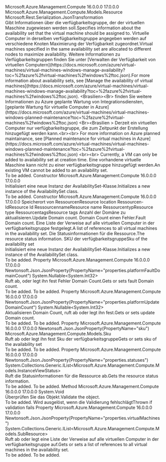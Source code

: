 <Type Name="AvailabilitySet" FullName="Microsoft.Azure.Management.Compute.Models.AvailabilitySet">
  <TypeSignature Language="C#" Value="public class AvailabilitySet : Microsoft.Azure.Management.Compute.Models.Resource" />
  <TypeSignature Language="ILAsm" Value=".class public auto ansi beforefieldinit AvailabilitySet extends Microsoft.Azure.Management.Compute.Models.Resource" />
  <TypeSignature Language="DocId" Value="T:Microsoft.Azure.Management.Compute.Models.AvailabilitySet" />
  <TypeSignature Language="VB.NET" Value="Public Class AvailabilitySet&#xA;Inherits Resource" />
  <TypeSignature Language="F#" Value="type AvailabilitySet = class&#xA;    inherit Resource" />
  <AssemblyInfo>
    <AssemblyName>Microsoft.Azure.Management.Compute</AssemblyName>
    <AssemblyVersion>16.0.0.0</AssemblyVersion>
    <AssemblyVersion>17.0.0.0</AssemblyVersion>
  </AssemblyInfo>
  <Base>
    <BaseTypeName>Microsoft.Azure.Management.Compute.Models.Resource</BaseTypeName>
  </Base>
  <Interfaces />
  <Attributes>
    <Attribute>
      <AttributeName>Microsoft.Rest.Serialization.JsonTransformation</AttributeName>
    </Attribute>
  </Attributes>
  <Docs>
    <summary>
            <span data-ttu-id="efb3b-101">Gibt Informationen über die verfügbarkeitsgruppe, der der virtuellen Maschine zugewiesen werden soll.</span><span class="sxs-lookup"><span data-stu-id="efb3b-101">Specifies information about the availability set that the virtual machine should be assigned to.</span></span> <span data-ttu-id="efb3b-102">Virtuelle Computer in derselben verfügbarkeitsgruppe angegeben werden auf verschiedene Knoten Maximierung der Verfügbarkeit zugeordnet.</span><span class="sxs-lookup"><span data-stu-id="efb3b-102">Virtual machines specified in the same availability set are allocated to different nodes to maximize availability.</span></span> <span data-ttu-id="efb3b-103">Weitere Informationen zu Verfügbarkeitsgruppen finden Sie unter [Verwalten der Verfügbarkeit von virtuellen Computern](https://docs.microsoft.com/azure/virtual-machines/virtual-machines-windows-manage-availability?toc=%2fazure%2fvirtual-machines%2fwindows%2ftoc.json).</span><span class="sxs-lookup"><span data-stu-id="efb3b-103">For more information about availability sets, see [Manage the availability of virtual machines](https://docs.microsoft.com/azure/virtual-machines/virtual-machines-windows-manage-availability?toc=%2fazure%2fvirtual-machines%2fwindows%2ftoc.json).</span></span>
            <span data-ttu-id="efb3b-104">&lt;Brasilien&gt;&lt;Br&gt; finden Sie weitere Informationen zu Azure geplante Wartung von Integrationsdiensten, [geplante Wartung für virtuelle Computer in Azure](https://docs.microsoft.com/azure/virtual-machines/virtual-machines-windows-planned-maintenance?toc=%2fazure%2fvirtual-machines%2fwindows%2ftoc.json) &lt;Br&gt;&lt;Brasilien &gt; Derzeit ein virtuellen Computer nur verfügbarkeitsgruppe, die zum Zeitpunkt der Erstellung hinzugefügt werden kann.</span><span class="sxs-lookup"><span data-stu-id="efb3b-104">&lt;br&gt;&lt;br&gt; For more information on Azure planned maintainance, see [Planned maintenance for virtual machines in Azure](https://docs.microsoft.com/azure/virtual-machines/virtual-machines-windows-planned-maintenance?toc=%2fazure%2fvirtual-machines%2fwindows%2ftoc.json) &lt;br&gt;&lt;br&gt; Currently, a VM can only be added to availability set at creation time.</span></span> <span data-ttu-id="efb3b-105">Eine vorhandene virtuelle Maschine kann nicht zu einer verfügbarkeitsgruppe hinzugefügt werden.</span><span class="sxs-lookup"><span data-stu-id="efb3b-105">An existing VM cannot be added to an availability set.</span></span>
            </summary>
    <remarks>To be added.</remarks>
  </Docs>
  <Members>
    <Member MemberName=".ctor">
      <MemberSignature Language="C#" Value="public AvailabilitySet ();" />
      <MemberSignature Language="ILAsm" Value=".method public hidebysig specialname rtspecialname instance void .ctor() cil managed" />
      <MemberSignature Language="DocId" Value="M:Microsoft.Azure.Management.Compute.Models.AvailabilitySet.#ctor" />
      <MemberSignature Language="VB.NET" Value="Public Sub New ()" />
      <MemberType>Constructor</MemberType>
      <AssemblyInfo>
        <AssemblyName>Microsoft.Azure.Management.Compute</AssemblyName>
        <AssemblyVersion>16.0.0.0</AssemblyVersion>
        <AssemblyVersion>17.0.0.0</AssemblyVersion>
      </AssemblyInfo>
      <Parameters />
      <Docs>
        <summary>
            <span data-ttu-id="efb3b-106">Initialisiert eine neue Instanz der AvailabilitySet-Klasse.</span><span class="sxs-lookup"><span data-stu-id="efb3b-106">Initializes a new instance of the AvailabilitySet class.</span></span>
            </summary>
        <remarks>To be added.</remarks>
      </Docs>
    </Member>
    <Member MemberName=".ctor">
      <MemberSignature Language="C#" Value="public AvailabilitySet (string location, string id = null, string name = null, string type = null, System.Collections.Generic.IDictionary&lt;string,string&gt; tags = null, Nullable&lt;int&gt; platformUpdateDomainCount = null, Nullable&lt;int&gt; platformFaultDomainCount = null, System.Collections.Generic.IList&lt;Microsoft.Azure.Management.Compute.Models.SubResource&gt; virtualMachines = null, System.Collections.Generic.IList&lt;Microsoft.Azure.Management.Compute.Models.InstanceViewStatus&gt; statuses = null, Microsoft.Azure.Management.Compute.Models.Sku sku = null);" />
      <MemberSignature Language="ILAsm" Value=".method public hidebysig specialname rtspecialname instance void .ctor(string location, string id, string name, string type, class System.Collections.Generic.IDictionary`2&lt;string, string&gt; tags, valuetype System.Nullable`1&lt;int32&gt; platformUpdateDomainCount, valuetype System.Nullable`1&lt;int32&gt; platformFaultDomainCount, class System.Collections.Generic.IList`1&lt;class Microsoft.Azure.Management.Compute.Models.SubResource&gt; virtualMachines, class System.Collections.Generic.IList`1&lt;class Microsoft.Azure.Management.Compute.Models.InstanceViewStatus&gt; statuses, class Microsoft.Azure.Management.Compute.Models.Sku sku) cil managed" />
      <MemberSignature Language="DocId" Value="M:Microsoft.Azure.Management.Compute.Models.AvailabilitySet.#ctor(System.String,System.String,System.String,System.String,System.Collections.Generic.IDictionary{System.String,System.String},System.Nullable{System.Int32},System.Nullable{System.Int32},System.Collections.Generic.IList{Microsoft.Azure.Management.Compute.Models.SubResource},System.Collections.Generic.IList{Microsoft.Azure.Management.Compute.Models.InstanceViewStatus},Microsoft.Azure.Management.Compute.Models.Sku)" />
      <MemberSignature Language="F#" Value="new Microsoft.Azure.Management.Compute.Models.AvailabilitySet : string * string * string * string * System.Collections.Generic.IDictionary&lt;string, string&gt; * Nullable&lt;int&gt; * Nullable&lt;int&gt; * System.Collections.Generic.IList&lt;Microsoft.Azure.Management.Compute.Models.SubResource&gt; * System.Collections.Generic.IList&lt;Microsoft.Azure.Management.Compute.Models.InstanceViewStatus&gt; * Microsoft.Azure.Management.Compute.Models.Sku -&gt; Microsoft.Azure.Management.Compute.Models.AvailabilitySet" Usage="new Microsoft.Azure.Management.Compute.Models.AvailabilitySet (location, id, name, type, tags, platformUpdateDomainCount, platformFaultDomainCount, virtualMachines, statuses, sku)" />
      <MemberType>Constructor</MemberType>
      <AssemblyInfo>
        <AssemblyName>Microsoft.Azure.Management.Compute</AssemblyName>
        <AssemblyVersion>16.0.0.0</AssemblyVersion>
        <AssemblyVersion>17.0.0.0</AssemblyVersion>
      </AssemblyInfo>
      <Parameters>
        <Parameter Name="location" Type="System.String" />
        <Parameter Name="id" Type="System.String" />
        <Parameter Name="name" Type="System.String" />
        <Parameter Name="type" Type="System.String" />
        <Parameter Name="tags" Type="System.Collections.Generic.IDictionary&lt;System.String,System.String&gt;" />
        <Parameter Name="platformUpdateDomainCount" Type="System.Nullable&lt;System.Int32&gt;" />
        <Parameter Name="platformFaultDomainCount" Type="System.Nullable&lt;System.Int32&gt;" />
        <Parameter Name="virtualMachines" Type="System.Collections.Generic.IList&lt;Microsoft.Azure.Management.Compute.Models.SubResource&gt;" />
        <Parameter Name="statuses" Type="System.Collections.Generic.IList&lt;Microsoft.Azure.Management.Compute.Models.InstanceViewStatus&gt;" />
        <Parameter Name="sku" Type="Microsoft.Azure.Management.Compute.Models.Sku" />
      </Parameters>
      <Docs>
        <param name="location"><span data-ttu-id="efb3b-107">Speicherort von Ressourcen</span><span class="sxs-lookup"><span data-stu-id="efb3b-107">Resource location</span></span></param>
        <param name="id"><span data-ttu-id="efb3b-108">Ressourcen-Id</span><span class="sxs-lookup"><span data-stu-id="efb3b-108">Resource Id</span></span></param>
        <param name="name"><span data-ttu-id="efb3b-109">Ressourcenname</span><span class="sxs-lookup"><span data-stu-id="efb3b-109">Resource name</span></span></param>
        <param name="type"><span data-ttu-id="efb3b-110">Ressourcentyp</span><span class="sxs-lookup"><span data-stu-id="efb3b-110">Resource type</span></span></param>
        <param name="tags"><span data-ttu-id="efb3b-111">Ressourcentags</span><span class="sxs-lookup"><span data-stu-id="efb3b-111">Resource tags</span></span></param>
        <param name="platformUpdateDomainCount"><span data-ttu-id="efb3b-112">Anzahl der Domäne zu aktualisieren.</span><span class="sxs-lookup"><span data-stu-id="efb3b-112">Update Domain count.</span></span></param>
        <param name="platformFaultDomainCount"><span data-ttu-id="efb3b-113">Domain Count einen Fehler.</span><span class="sxs-lookup"><span data-stu-id="efb3b-113">Fault Domain count.</span></span></param>
        <param name="virtualMachines"><span data-ttu-id="efb3b-114">Eine Liste der Verweise auf alle virtuellen Computer in der verfügbarkeitsgruppe festgelegt.</span><span class="sxs-lookup"><span data-stu-id="efb3b-114">A list of references to all virtual machines in the availability set.</span></span></param>
        <param name="statuses"><span data-ttu-id="efb3b-115">Die Statusinformationen für die Ressource.</span><span class="sxs-lookup"><span data-stu-id="efb3b-115">The resource status information.</span></span></param>
        <param name="sku"><span data-ttu-id="efb3b-116">SKU der verfügbarkeitsgruppe</span><span class="sxs-lookup"><span data-stu-id="efb3b-116">Sku of the availability set</span></span></param>
        <summary>
            <span data-ttu-id="efb3b-117">Initialisiert eine neue Instanz der AvailabilitySet-Klasse.</span><span class="sxs-lookup"><span data-stu-id="efb3b-117">Initializes a new instance of the AvailabilitySet class.</span></span>
            </summary>
        <remarks>To be added.</remarks>
      </Docs>
    </Member>
    <Member MemberName="PlatformFaultDomainCount">
      <MemberSignature Language="C#" Value="public Nullable&lt;int&gt; PlatformFaultDomainCount { get; set; }" />
      <MemberSignature Language="ILAsm" Value=".property instance valuetype System.Nullable`1&lt;int32&gt; PlatformFaultDomainCount" />
      <MemberSignature Language="DocId" Value="P:Microsoft.Azure.Management.Compute.Models.AvailabilitySet.PlatformFaultDomainCount" />
      <MemberSignature Language="VB.NET" Value="Public Property PlatformFaultDomainCount As Nullable(Of Integer)" />
      <MemberSignature Language="F#" Value="member this.PlatformFaultDomainCount : Nullable&lt;int&gt; with get, set" Usage="Microsoft.Azure.Management.Compute.Models.AvailabilitySet.PlatformFaultDomainCount" />
      <MemberType>Property</MemberType>
      <AssemblyInfo>
        <AssemblyName>Microsoft.Azure.Management.Compute</AssemblyName>
        <AssemblyVersion>16.0.0.0</AssemblyVersion>
        <AssemblyVersion>17.0.0.0</AssemblyVersion>
      </AssemblyInfo>
      <Attributes>
        <Attribute>
          <AttributeName>Newtonsoft.Json.JsonProperty(PropertyName="properties.platformFaultDomainCount")</AttributeName>
        </Attribute>
      </Attributes>
      <ReturnValue>
        <ReturnType>System.Nullable&lt;System.Int32&gt;</ReturnType>
      </ReturnValue>
      <Docs>
        <summary>
            <span data-ttu-id="efb3b-118">Ruft ab, oder legt ihn fest Fehler Domain Count.</span><span class="sxs-lookup"><span data-stu-id="efb3b-118">Gets or sets fault Domain count.</span></span>
            </summary>
        <value>To be added.</value>
        <remarks>To be added.</remarks>
      </Docs>
    </Member>
    <Member MemberName="PlatformUpdateDomainCount">
      <MemberSignature Language="C#" Value="public Nullable&lt;int&gt; PlatformUpdateDomainCount { get; set; }" />
      <MemberSignature Language="ILAsm" Value=".property instance valuetype System.Nullable`1&lt;int32&gt; PlatformUpdateDomainCount" />
      <MemberSignature Language="DocId" Value="P:Microsoft.Azure.Management.Compute.Models.AvailabilitySet.PlatformUpdateDomainCount" />
      <MemberSignature Language="VB.NET" Value="Public Property PlatformUpdateDomainCount As Nullable(Of Integer)" />
      <MemberSignature Language="F#" Value="member this.PlatformUpdateDomainCount : Nullable&lt;int&gt; with get, set" Usage="Microsoft.Azure.Management.Compute.Models.AvailabilitySet.PlatformUpdateDomainCount" />
      <MemberType>Property</MemberType>
      <AssemblyInfo>
        <AssemblyName>Microsoft.Azure.Management.Compute</AssemblyName>
        <AssemblyVersion>16.0.0.0</AssemblyVersion>
        <AssemblyVersion>17.0.0.0</AssemblyVersion>
      </AssemblyInfo>
      <Attributes>
        <Attribute>
          <AttributeName>Newtonsoft.Json.JsonProperty(PropertyName="properties.platformUpdateDomainCount")</AttributeName>
        </Attribute>
      </Attributes>
      <ReturnValue>
        <ReturnType>System.Nullable&lt;System.Int32&gt;</ReturnType>
      </ReturnValue>
      <Docs>
        <summary>
            <span data-ttu-id="efb3b-119">Aktualisieren Domain Count, ruft ab oder legt ihn fest.</span><span class="sxs-lookup"><span data-stu-id="efb3b-119">Gets or sets update Domain count.</span></span>
            </summary>
        <value>To be added.</value>
        <remarks>To be added.</remarks>
      </Docs>
    </Member>
    <Member MemberName="Sku">
      <MemberSignature Language="C#" Value="public Microsoft.Azure.Management.Compute.Models.Sku Sku { get; set; }" />
      <MemberSignature Language="ILAsm" Value=".property instance class Microsoft.Azure.Management.Compute.Models.Sku Sku" />
      <MemberSignature Language="DocId" Value="P:Microsoft.Azure.Management.Compute.Models.AvailabilitySet.Sku" />
      <MemberSignature Language="VB.NET" Value="Public Property Sku As Sku" />
      <MemberSignature Language="F#" Value="member this.Sku : Microsoft.Azure.Management.Compute.Models.Sku with get, set" Usage="Microsoft.Azure.Management.Compute.Models.AvailabilitySet.Sku" />
      <MemberType>Property</MemberType>
      <AssemblyInfo>
        <AssemblyName>Microsoft.Azure.Management.Compute</AssemblyName>
        <AssemblyVersion>16.0.0.0</AssemblyVersion>
        <AssemblyVersion>17.0.0.0</AssemblyVersion>
      </AssemblyInfo>
      <Attributes>
        <Attribute>
          <AttributeName>Newtonsoft.Json.JsonProperty(PropertyName="sku")</AttributeName>
        </Attribute>
      </Attributes>
      <ReturnValue>
        <ReturnType>Microsoft.Azure.Management.Compute.Models.Sku</ReturnType>
      </ReturnValue>
      <Docs>
        <summary>
            <span data-ttu-id="efb3b-120">Ruft ab oder legt ihn fest Sku der verfügbarkeitsgruppe</span><span class="sxs-lookup"><span data-stu-id="efb3b-120">Gets or sets sku of the availability set</span></span>
            </summary>
        <value>To be added.</value>
        <remarks>To be added.</remarks>
      </Docs>
    </Member>
    <Member MemberName="Statuses">
      <MemberSignature Language="C#" Value="public System.Collections.Generic.IList&lt;Microsoft.Azure.Management.Compute.Models.InstanceViewStatus&gt; Statuses { get; }" />
      <MemberSignature Language="ILAsm" Value=".property instance class System.Collections.Generic.IList`1&lt;class Microsoft.Azure.Management.Compute.Models.InstanceViewStatus&gt; Statuses" />
      <MemberSignature Language="DocId" Value="P:Microsoft.Azure.Management.Compute.Models.AvailabilitySet.Statuses" />
      <MemberSignature Language="VB.NET" Value="Public ReadOnly Property Statuses As IList(Of InstanceViewStatus)" />
      <MemberSignature Language="F#" Value="member this.Statuses : System.Collections.Generic.IList&lt;Microsoft.Azure.Management.Compute.Models.InstanceViewStatus&gt;" Usage="Microsoft.Azure.Management.Compute.Models.AvailabilitySet.Statuses" />
      <MemberType>Property</MemberType>
      <AssemblyInfo>
        <AssemblyName>Microsoft.Azure.Management.Compute</AssemblyName>
        <AssemblyVersion>16.0.0.0</AssemblyVersion>
        <AssemblyVersion>17.0.0.0</AssemblyVersion>
      </AssemblyInfo>
      <Attributes>
        <Attribute>
          <AttributeName>Newtonsoft.Json.JsonProperty(PropertyName="properties.statuses")</AttributeName>
        </Attribute>
      </Attributes>
      <ReturnValue>
        <ReturnType>System.Collections.Generic.IList&lt;Microsoft.Azure.Management.Compute.Models.InstanceViewStatus&gt;</ReturnType>
      </ReturnValue>
      <Docs>
        <summary>
            <span data-ttu-id="efb3b-121">Ruft die Statusinformationen für die Ressource ab.</span><span class="sxs-lookup"><span data-stu-id="efb3b-121">Gets the resource status information.</span></span>
            </summary>
        <value>To be added.</value>
        <remarks>To be added.</remarks>
      </Docs>
    </Member>
    <Member MemberName="Validate">
      <MemberSignature Language="C#" Value="public override void Validate ();" />
      <MemberSignature Language="ILAsm" Value=".method public hidebysig virtual instance void Validate() cil managed" />
      <MemberSignature Language="DocId" Value="M:Microsoft.Azure.Management.Compute.Models.AvailabilitySet.Validate" />
      <MemberSignature Language="VB.NET" Value="Public Overrides Sub Validate ()" />
      <MemberSignature Language="F#" Value="override this.Validate : unit -&gt; unit" Usage="availabilitySet.Validate " />
      <MemberType>Method</MemberType>
      <AssemblyInfo>
        <AssemblyName>Microsoft.Azure.Management.Compute</AssemblyName>
        <AssemblyVersion>16.0.0.0</AssemblyVersion>
        <AssemblyVersion>17.0.0.0</AssemblyVersion>
      </AssemblyInfo>
      <ReturnValue>
        <ReturnType>System.Void</ReturnType>
      </ReturnValue>
      <Parameters />
      <Docs>
        <summary>
            <span data-ttu-id="efb3b-122">Überprüfen Sie das Objekt.</span><span class="sxs-lookup"><span data-stu-id="efb3b-122">Validate the object.</span></span>
            </summary>
        <remarks>To be added.</remarks>
        <exception cref="T:Microsoft.Rest.ValidationException">
            <span data-ttu-id="efb3b-123">Wird ausgelöst, wenn die Validierung fehlschlägt</span><span class="sxs-lookup"><span data-stu-id="efb3b-123">Thrown if validation fails</span></span>
            </exception>
      </Docs>
    </Member>
    <Member MemberName="VirtualMachines">
      <MemberSignature Language="C#" Value="public System.Collections.Generic.IList&lt;Microsoft.Azure.Management.Compute.Models.SubResource&gt; VirtualMachines { get; set; }" />
      <MemberSignature Language="ILAsm" Value=".property instance class System.Collections.Generic.IList`1&lt;class Microsoft.Azure.Management.Compute.Models.SubResource&gt; VirtualMachines" />
      <MemberSignature Language="DocId" Value="P:Microsoft.Azure.Management.Compute.Models.AvailabilitySet.VirtualMachines" />
      <MemberSignature Language="VB.NET" Value="Public Property VirtualMachines As IList(Of SubResource)" />
      <MemberSignature Language="F#" Value="member this.VirtualMachines : System.Collections.Generic.IList&lt;Microsoft.Azure.Management.Compute.Models.SubResource&gt; with get, set" Usage="Microsoft.Azure.Management.Compute.Models.AvailabilitySet.VirtualMachines" />
      <MemberType>Property</MemberType>
      <AssemblyInfo>
        <AssemblyName>Microsoft.Azure.Management.Compute</AssemblyName>
        <AssemblyVersion>16.0.0.0</AssemblyVersion>
        <AssemblyVersion>17.0.0.0</AssemblyVersion>
      </AssemblyInfo>
      <Attributes>
        <Attribute>
          <AttributeName>Newtonsoft.Json.JsonProperty(PropertyName="properties.virtualMachines")</AttributeName>
        </Attribute>
      </Attributes>
      <ReturnValue>
        <ReturnType>System.Collections.Generic.IList&lt;Microsoft.Azure.Management.Compute.Models.SubResource&gt;</ReturnType>
      </ReturnValue>
      <Docs>
        <summary>
            <span data-ttu-id="efb3b-124">Ruft ab oder legt eine Liste der Verweise auf alle virtuellen Computer in der verfügbarkeitsgruppe auf.</span><span class="sxs-lookup"><span data-stu-id="efb3b-124">Gets or sets a list of references to all virtual machines in the availability set.</span></span>
            </summary>
        <value>To be added.</value>
        <remarks>To be added.</remarks>
      </Docs>
    </Member>
  </Members>
</Type>